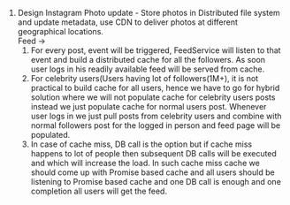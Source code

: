 1. Design Instagram
    Photo update -
    Store photos in Distributed file system and update metadata, use CDN to deliver photos at different geographical locations.  
    Feed ->
   1. 	For every post, event will be triggered, FeedService will listen to that event and build a distributed cache for all the followers. As soon user logs in his readily available feed will be served from cache.
   2.	For celebrity users(Users having lot of followers(1M+), it is not practical to build cache for all users, hence we have to go for hybrid solution where we will not populate cache for celebrity users posts instead we just populate cache for normal users post. Whenever user logs in we just pull posts from celebrity users and combine with normal followers post for the logged in person and feed page will be populated.
   3. 	In case of cache miss,  DB call is the option but if cache miss happens to lot of people then subsequent DB calls will be executed and which will increase the load. In such cache miss cache we should come up with Promise based cache and all users should be listening to Promise based cache and one DB call is enough and one completion all users will get the feed. 